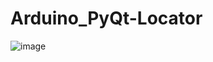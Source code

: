 # Arduino_PyQt-Locator
![image](https://github.com/user-attachments/assets/c9f5af42-aad9-4ed4-8bd3-d9d1e4519d3b)
